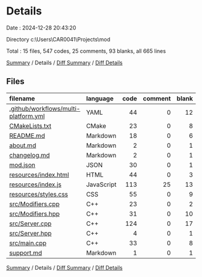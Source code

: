 # Details

Date : 2024-12-28 20:43:20

Directory c:\\Users\\CAR0041\\Projects\\mod

Total : 15 files,  547 codes, 25 comments, 93 blanks, all 665 lines

[Summary](results.md) / Details / [Diff Summary](diff.md) / [Diff Details](diff-details.md)

## Files
| filename | language | code | comment | blank | total |
| :--- | :--- | ---: | ---: | ---: | ---: |
| [.github/workflows/multi-platform.yml](/.github/workflows/multi-platform.yml) | YAML | 44 | 0 | 12 | 56 |
| [CMakeLists.txt](/CMakeLists.txt) | CMake | 23 | 0 | 8 | 31 |
| [README.md](/README.md) | Markdown | 18 | 0 | 6 | 24 |
| [about.md](/about.md) | Markdown | 2 | 0 | 1 | 3 |
| [changelog.md](/changelog.md) | Markdown | 2 | 0 | 1 | 3 |
| [mod.json](/mod.json) | JSON | 30 | 0 | 1 | 31 |
| [resources/index.html](/resources/index.html) | HTML | 44 | 0 | 3 | 47 |
| [resources/index.js](/resources/index.js) | JavaScript | 113 | 25 | 13 | 151 |
| [resources/styles.css](/resources/styles.css) | CSS | 55 | 0 | 9 | 64 |
| [src/Modifiers.cpp](/src/Modifiers.cpp) | C++ | 23 | 0 | 2 | 25 |
| [src/Modifiers.hpp](/src/Modifiers.hpp) | C++ | 31 | 0 | 10 | 41 |
| [src/Server.cpp](/src/Server.cpp) | C++ | 124 | 0 | 17 | 141 |
| [src/Server.hpp](/src/Server.hpp) | C++ | 4 | 0 | 1 | 5 |
| [src/main.cpp](/src/main.cpp) | C++ | 33 | 0 | 8 | 41 |
| [support.md](/support.md) | Markdown | 1 | 0 | 1 | 2 |

[Summary](results.md) / Details / [Diff Summary](diff.md) / [Diff Details](diff-details.md)